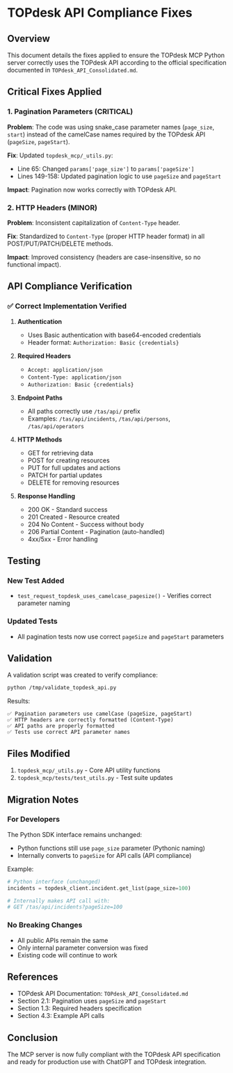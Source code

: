 # TOPdesk API Compliance Fixes

## Overview
This document details the fixes applied to ensure the TOPdesk MCP Python server correctly uses the TOPdesk API according to the official specification documented in `TOPdesk_API_Consolidated.md`.

## Critical Fixes Applied

### 1. Pagination Parameters (CRITICAL)
**Problem**: The code was using snake_case parameter names (`page_size`, `start`) instead of the camelCase names required by the TOPdesk API (`pageSize`, `pageStart`).

**Fix**: Updated `topdesk_mcp/_utils.py`:
- Line 65: Changed `params['page_size']` to `params['pageSize']`
- Lines 149-158: Updated pagination logic to use `pageSize` and `pageStart`

**Impact**: Pagination now works correctly with TOPdesk API.

### 2. HTTP Headers (MINOR)
**Problem**: Inconsistent capitalization of `Content-Type` header.

**Fix**: Standardized to `Content-Type` (proper HTTP header format) in all POST/PUT/PATCH/DELETE methods.

**Impact**: Improved consistency (headers are case-insensitive, so no functional impact).

## API Compliance Verification

### ✅ Correct Implementation Verified

1. **Authentication**
   - Uses Basic authentication with base64-encoded credentials
   - Header format: `Authorization: Basic {credentials}`

2. **Required Headers**
   - `Accept: application/json`
   - `Content-Type: application/json`
   - `Authorization: Basic {credentials}`

3. **Endpoint Paths**
   - All paths correctly use `/tas/api/` prefix
   - Examples: `/tas/api/incidents`, `/tas/api/persons`, `/tas/api/operators`

4. **HTTP Methods**
   - GET for retrieving data
   - POST for creating resources
   - PUT for full updates and actions
   - PATCH for partial updates
   - DELETE for removing resources

5. **Response Handling**
   - 200 OK - Standard success
   - 201 Created - Resource created
   - 204 No Content - Success without body
   - 206 Partial Content - Pagination (auto-handled)
   - 4xx/5xx - Error handling

## Testing

### New Test Added
- `test_request_topdesk_uses_camelcase_pagesize()` - Verifies correct parameter naming

### Updated Tests
- All pagination tests now use correct `pageSize` and `pageStart` parameters

## Validation

A validation script was created to verify compliance:

```bash
python /tmp/validate_topdesk_api.py
```

Results:
```
✅ Pagination parameters use camelCase (pageSize, pageStart)
✅ HTTP headers are correctly formatted (Content-Type)
✅ API paths are properly formatted
✅ Tests use correct API parameter names
```

## Files Modified

1. `topdesk_mcp/_utils.py` - Core API utility functions
2. `topdesk_mcp/tests/test_utils.py` - Test suite updates

## Migration Notes

### For Developers
The Python SDK interface remains unchanged:
- Python functions still use `page_size` parameter (Pythonic naming)
- Internally converts to `pageSize` for API calls (API compliance)

Example:
```python
# Python interface (unchanged)
incidents = topdesk_client.incident.get_list(page_size=100)

# Internally makes API call with:
# GET /tas/api/incidents?pageSize=100
```

### No Breaking Changes
- All public APIs remain the same
- Only internal parameter conversion was fixed
- Existing code will continue to work

## References

- TOPdesk API Documentation: `TOPdesk_API_Consolidated.md`
- Section 2.1: Pagination uses `pageSize` and `pageStart`
- Section 1.3: Required headers specification
- Section 4.3: Example API calls

## Conclusion

The MCP server is now fully compliant with the TOPdesk API specification and ready for production use with ChatGPT and TOPdesk integration.
